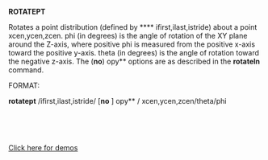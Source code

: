 
 **ROTATEPT**

  Rotates a point distribution (defined by **** ifirst,ilast,istride)
  about a point xcen,ycen,zcen. phi (in degrees) is the angle of
  rotation of the XY plane around the Z-axis, where positive phi is
  measured from the positive x-axis toward the positive y-axis. theta
  (in degrees) is the angle of rotation toward the negative z-axis.
  The (**no**) opy** options are as described in the **rotateln**
  command.

FORMAT:

**rotatept** /ifirst,ilast,istride/ 
[**no**
] opy** /
xcen,ycen,zcen/theta/phi

 

 

[Click here for demos](../demos/main_rotatept.md)
